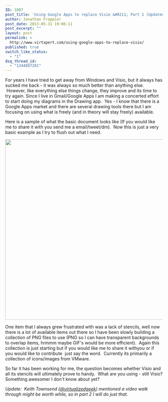 ```yaml
---
ID: 1007
post_title: 'Using Google Apps to replace Visio &#8211; Part 1 (Updated)'
author: Jonathan Frappier
post_date: 2013-05-31 19:06:11
post_excerpt: ""
layout: post
permalink: >
  http://www.virtxpert.com/using-google-apps-to-replace-visio/
published: true
switch_like_status:
  - "1"
dsq_thread_id:
  - "1344897281"
---
```

For years I have tried to get away from Windows and Visio, but it always has sucked me back - it was always so much better than anything else.  However, like everything else things change, they improve and its time to try again. Since I live in Gmail/Google Apps I am making a concerted effort to start doing my diagrams in the Drawing app.  Yes - I know that there is a Google Apps market and there are several drawing tools there but I am focusing on using what is freely (and in theory will stay freely) available.

Here is a sample of what the basic document looks like (If you would like me to share it with you send me a email/tweet/dm).  Now this is just a very basic example as I try to flush out what I need.

<img alt="" src="https://docs.google.com/drawings/d/15Px6itE-NvauwXN5zKiXwMJEBAuto-6BQU1GOiraCFs/pub?w=960&amp;h=720" width="768" height="576" />

One item that I always grew frustrated with was a lack of stencils, well now there is a lot of available items out there so I have been slowly building a collection of PNG files to use (PNG so I can have transparent backgrounds to overlap items, hrmmm maybe GIF's would be more efficient).  Again this collection is just starting but if you would like me to share it withyou or if you would like to contribute  just say the word.  Currently its primarily a collection of icons/images from VMware.

So far it has been working for me, the question becomes whether Visio and all its stencils will ultimately prove to handy.  What are you using - still Visio? Something awesomer I don't know about yet?

<em>Update:  Keith Townsend (<a href="http://twitter.com/virtualizedgeek " target="_blank">@virtualizedgeek</a>) mentioned a video walk through might be worth while, so in part 2 I will do just that.</em>

&nbsp;